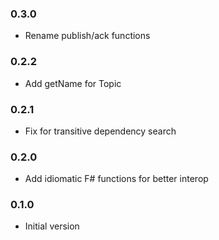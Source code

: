 ### 0.3.0

* Rename publish/ack functions

### 0.2.2

* Add getName for Topic

### 0.2.1

* Fix for transitive dependency search

### 0.2.0

* Add idiomatic F# functions for better interop

### 0.1.0

* Initial version
